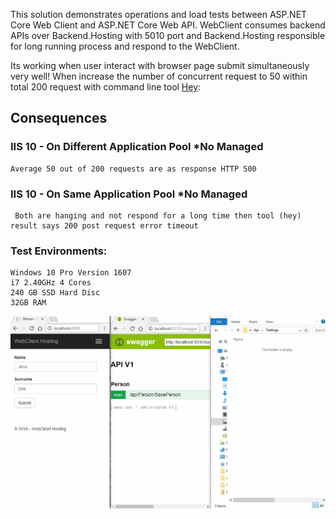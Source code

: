 This solution demonstrates operations and load tests between ASP.NET Core Web Client and ASP.NET Core Web API.
WebClient consumes backend APIs over Backend.Hosting with 5010 port and Backend.Hosting responsible for long running process and respond
to the WebClient.

Its working when user interact with browser page submit simultaneously very well!
When increase the number of concurrent request to 50 within total 200 request with command line tool [Hey](https://github.com/rakyll/hey):

## Consequences

### IIS 10 - On **Different** Application Pool *No Managed
	Average 50 out of 200 requests are as response HTTP 500

### IIS 10 - On **Same** Application Pool *No Managed
	 Both are hanging and not respond for a long time then tool (hey) result says 200 post request error timeout

### Test Environments:
	Windows 10 Pro Version 1607
	i7 2.40GHz 4 Cores
	240 GB SSD Hard Disc
	32GB RAM 

![Image](https://github.com/gencebay/NetCoreSmallLoadRepro/blob/master/ReproNetCore.gif)